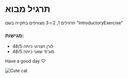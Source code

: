 # תרגיל מבוא

תרגילים 1, 2 ו-3 מצורפים בתקייה בשם "IntroductoryExercise"

### מגישות:
- לורן חצרוני כיתה 48/5
- סוג'וד שאני כיתה 48/5

Have a good day ♡               

![Cute cat](https://github.com/user-attachments/assets/e6247ed6-f0a4-44d5-8b09-2637704114d6)



